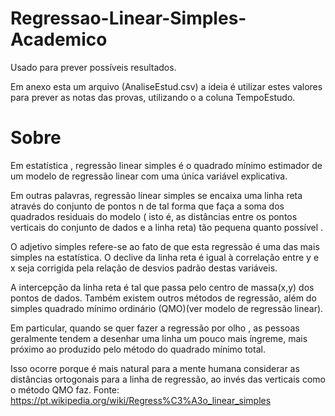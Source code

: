 # Regressao-Linear-Simples-Academico
Usado para prever possíveis resultados. 

Em anexo esta um arquivo (AnaliseEstud.csv) a ideia é utilizar estes valores 
para prever as notas das provas, utilizando o a coluna TempoEstudo.

# Sobre
Em estatística , regressão linear simples é o quadrado mínimo estimador
de um modelo de regressão linear com uma única variável explicativa. 

Em outras palavras, regressão linear simples se encaixa uma linha reta
através do conjunto de pontos n de tal forma que faça a soma dos quadrados 
residuais do modelo ( isto é, as distâncias entre os pontos verticais do 
conjunto de dados e a linha reta) tão pequena quanto possível .

O adjetivo simples refere-se ao fato de que esta regressão é uma das mais 
simples na estatística. O declive da linha reta é igual à correlação entre
y e x seja corrigida pela relação de desvios padrão destas variáveis. 

A intercepção da linha reta é tal que passa pelo centro de massa(x,y) dos pontos de dados.
Também existem outros métodos de regressão, além do simples quadrado mínimo ordinário (QMO)(ver modelo de regressão linear). 

Em particular, quando se quer fazer a regressão por olho , as pessoas geralmente 
tendem a desenhar uma linha um pouco mais íngreme, mais próximo ao produzido pelo método do quadrado mínimo total.

Isso ocorre porque é mais natural para a mente humana considerar as distâncias ortogonais
para a linha de regressão, ao invés das verticais como o método QMO faz.
Fonte: https://pt.wikipedia.org/wiki/Regress%C3%A3o_linear_simples

